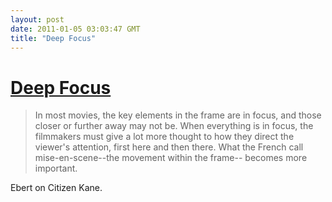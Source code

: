 ```yaml
---
layout: post
date: 2011-01-05 03:03:47 GMT
title: "Deep Focus"
---
```

# [Deep Focus](http://rogerebert.suntimes.com/apps/pbcs.dll/article?AID=/20040101/COMMENTARY/401010335)

> In most movies, the key elements in the frame are in focus, and those closer or further away may not be. When everything is in focus, the filmmakers must give a lot more thought to how they direct the viewer's attention, first here and then there. What the French call mise-en-scene--the movement within the frame-- becomes more important.

Ebert on Citizen Kane.